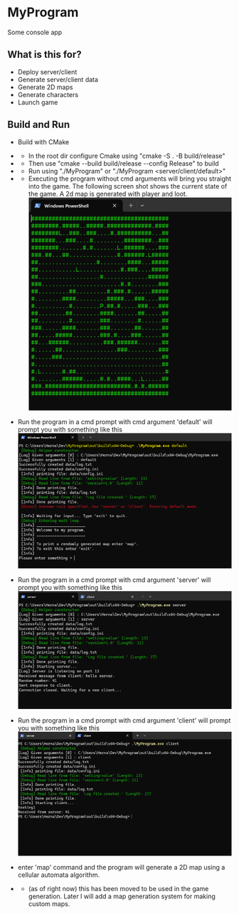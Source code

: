 [game]: https://github.com/kadeska/MyProgram/blob/main/images/DefaultRunNoArgs.png "game"
[default]: https://github.com/kadeska/MyProgram/blob/main/images/defaultArgument.png "default"
[server]: https://github.com/kadeska/MyProgram/blob/main/images/server.png "server"
[client]: https://github.com/kadeska/MyProgram/blob/main/images/client.png "client"



# MyProgram
Some console app


## What is this for?
* Deploy server/client
* Generate server/client data
* Generate 2D maps
* Generate characters
* Launch game


## Build and Run
* Build with CMake
* * In the root dir configure Cmake using "cmake -S . -B build/release"
* * Then use "cmake --build build/release --config Release" to build
* * Run using "./MyProgram" or "./MyProgram <server/client/default>"
    
* * Executing the program without cmd arguments will bring you straight into the game. The following screen shot shows the current state of the game. A 2d map is generated with player and loot.
  ![alt text][game]

* Run the program in a cmd prompt with cmd argument 'default' will prompt you with something like this
  ![alt text][default]

* Run the program in a cmd prompt with cmd argument 'server' will prompt you with something like this
  ![alt text][server]

* Run the program in a cmd prompt with cmd argument 'client' will prompt you with something like this
  ![alt text][client]

* enter 'map' command and the program will generate a 2D map using a cellular automata algorithm.
* * (as of right now) this has been moved to be used in the game generation. Later I will add a map generation system for making custom maps.

